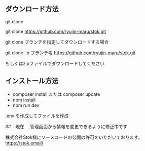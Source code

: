 ## ダウンロード方法

git clone

git clone https://github.com/ryujin-maru/stok.git

git clone ブランチを指定してダウンロードする場合

git clone -b ブランチ名 https://github.com/ryujin-maru/stok.git

もしくはzipファイルでダウンロードしてください

## インストール方法

- composer install または composer update
- npm install
- npm run dev

.env を作成してファイルを作成

##　現在　
管理画面から情報を変更できるように修正中です

株式会社Stok様にソースコードの公開の許可をいただいております。
https://stok.email/